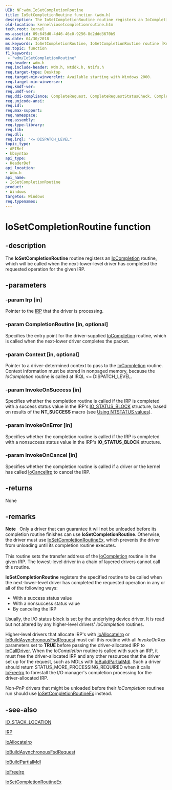 ```yaml
---
UID: NF:wdm.IoSetCompletionRoutine
title: IoSetCompletionRoutine function (wdm.h)
description: The IoSetCompletionRoutine routine registers an IoCompletion routine, which will be called when the next-lower-level driver has completed the requested operation for the given IRP.
old-location: kernel\iosetcompletionroutine.htm
tech.root: kernel
ms.assetid: 09c645d0-4d46-46c0-9256-8d2ddd3670b9
ms.date: 04/30/2018
ms.keywords: IoSetCompletionRoutine, IoSetCompletionRoutine routine [Kernel-Mode Driver Architecture], k104_cbc51352-796e-4b64-9725-7d8a08c4aea9.xml, kernel.iosetcompletionroutine, wdm/IoSetCompletionRoutine
ms.topic: function
f1_keywords:
 - "wdm/IoSetCompletionRoutine"
req.header: wdm.h
req.include-header: Wdm.h, Ntddk.h, Ntifs.h
req.target-type: Desktop
req.target-min-winverclnt: Available starting with Windows 2000.
req.target-min-winversvr: 
req.kmdf-ver: 
req.umdf-ver: 
req.ddi-compliance: CompleteRequest, CompleteRequestStatusCheck, CompletionRoutineRegistered, IoAllocateForward, IoAllocateIrpSignalEventInCompletion, IoAllocateIrpSignalEventInCompletion2, IoAllocateIrpSignalEventInCompletion3, IoAllocateIrpSignalEventInCompletionTimeout, IoBuildFsdForward, IoBuildFsdIrpSignalEventInCompletion, IoBuildFsdIrpSignalEventInCompletion2, IoBuildFsdIrpSignalEventInCompletion3, IoBuildFsdIrpSignalEventInCompletionTimeout, IoSetCompletionRoutineNonPnpDriver, LowerDriverReturn, MarkPower, MarkPowerDown, MarkQueryRelations, MarkStartDevice, PendedCompletedRequest, SignalEventInCompletion, SignalEventInCompletion2, SignalEventInCompletion3, StartDeviceWait, StartDeviceWait3, SetCompletionRoutineFromDispatch, IoFreeIrp
req.unicode-ansi: 
req.idl: 
req.max-support: 
req.namespace: 
req.assembly: 
req.type-library: 
req.lib: 
req.dll: 
req.irql: "<= DISPATCH_LEVEL"
topic_type:
- APIRef
- kbSyntax
api_type:
- HeaderDef
api_location:
- Wdm.h
api_name:
- IoSetCompletionRoutine
product:
- Windows
targetos: Windows
req.typenames: 
---
```


# IoSetCompletionRoutine function


## -description


The <b>IoSetCompletionRoutine</b> routine registers an <a href="https://docs.microsoft.com/windows-hardware/drivers/ddi/content/wdm/nc-wdm-io_completion_routine">IoCompletion</a> routine, which will be called when the next-lower-level driver has completed the requested operation for the given IRP. 


## -parameters




### -param Irp [in]

Pointer to the <a href="https://docs.microsoft.com/windows-hardware/drivers/ddi/content/wdm/ns-wdm-_irp">IRP</a> that the driver is processing. 


### -param CompletionRoutine [in, optional]

Specifies the entry point for the driver-supplied <a href="https://docs.microsoft.com/windows-hardware/drivers/ddi/content/wdm/nc-wdm-io_completion_routine">IoCompletion</a> routine, which is called when the next-lower driver completes the packet.


### -param Context [in, optional]

Pointer to a driver-determined context to pass to the <a href="https://docs.microsoft.com/windows-hardware/drivers/ddi/content/wdm/nc-wdm-io_completion_routine">IoCompletion</a> routine. Context information must be stored in nonpaged memory, because the <i>IoCompletion</i> routine is called at IRQL <= DISPATCH_LEVEL. 


### -param InvokeOnSuccess [in]

Specifies whether the completion routine is called if the IRP is completed with a success status value in the IRP's <a href="https://docs.microsoft.com/windows-hardware/drivers/ddi/content/wdm/ns-wdm-_io_status_block">IO_STATUS_BLOCK</a> structure, based on results of the <b>NT_SUCCESS</b> macro (see <a href="https://docs.microsoft.com/windows-hardware/drivers/kernel/using-ntstatus-values">Using NTSTATUS values</a>). 


### -param InvokeOnError [in]

Specifies whether the completion routine is called if the IRP is completed with a nonsuccess status value in the IRP's <b>IO_STATUS_BLOCK</b> structure.


### -param InvokeOnCancel [in]

Specifies whether the completion routine is called if a driver or the kernel has called <a href="https://docs.microsoft.com/windows-hardware/drivers/ddi/content/wdm/nf-wdm-iocancelirp">IoCancelIrp</a> to cancel the IRP.


## -returns



None




## -remarks



<div class="alert"><b>Note</b>    Only a driver that can guarantee it will not be unloaded before its completion routine finishes can use <b>IoSetCompletionRoutine</b>. Otherwise, the driver must use <a href="https://docs.microsoft.com/windows-hardware/drivers/ddi/content/wdm/nf-wdm-iosetcompletionroutineex">IoSetCompletionRoutineEx</a>, which prevents the driver from unloading until its completion routine executes.</div>
<div> </div>
This routine sets the transfer address of the <a href="https://docs.microsoft.com/windows-hardware/drivers/ddi/content/wdm/nc-wdm-io_completion_routine">IoCompletion</a> routine in the given IRP. The lowest-level driver in a chain of layered drivers cannot call this routine.

<b>IoSetCompletionRoutine</b> registers the specified routine to be called when the next-lower-level driver has completed the requested operation in any or all of the following ways:

<ul>
<li>
With a success status value

</li>
<li>
With a nonsuccess status value

</li>
<li>
By canceling the IRP

</li>
</ul>
Usually, the I/O status block is set by the underlying device driver. It is read but not altered by any higher-level drivers' <i>IoCompletion</i> routines.

Higher-level drivers that allocate IRP's with <a href="https://docs.microsoft.com/windows-hardware/drivers/ddi/content/wdm/nf-wdm-ioallocateirp">IoAllocateIrp</a> or <a href="https://docs.microsoft.com/windows-hardware/drivers/ddi/content/wdm/nf-wdm-iobuildasynchronousfsdrequest">IoBuildAsynchronousFsdRequest</a> must call this routine with all <i>InvokeOn</i>Xxx parameters set to <b>TRUE</b> before passing the driver-allocated IRP to <a href="https://docs.microsoft.com/windows-hardware/drivers/ddi/content/wdm/nf-wdm-iocalldriver">IoCallDriver</a>. When the <i>IoCompletion</i> routine is called with such an IRP, it must free the driver-allocated IRP and any other resources that the driver set up for the request, such as MDLs with <a href="https://docs.microsoft.com/windows-hardware/drivers/ddi/content/wdm/nf-wdm-iobuildpartialmdl">IoBuildPartialMdl</a>. Such a driver should return STATUS_MORE_PROCESSING_REQUIRED when it calls <a href="https://docs.microsoft.com/windows-hardware/drivers/devtest/storport-iofreeirp">IoFreeIrp</a> to forestall the I/O manager's completion processing for the driver-allocated IRP.

Non-PnP drivers that might be unloaded before their <i>IoCompletion</i> routines run should use <a href="https://docs.microsoft.com/windows-hardware/drivers/ddi/content/wdm/nf-wdm-iosetcompletionroutineex">IoSetCompletionRoutineEx</a> instead.




## -see-also




<a href="https://docs.microsoft.com/windows-hardware/drivers/ddi/content/wdm/ns-wdm-_io_stack_location">IO_STACK_LOCATION</a>



<a href="https://docs.microsoft.com/windows-hardware/drivers/ddi/content/wdm/ns-wdm-_irp">IRP</a>



<a href="https://docs.microsoft.com/windows-hardware/drivers/ddi/content/wdm/nf-wdm-ioallocateirp">IoAllocateIrp</a>



<a href="https://docs.microsoft.com/windows-hardware/drivers/ddi/content/wdm/nf-wdm-iobuildasynchronousfsdrequest">IoBuildAsynchronousFsdRequest</a>



<a href="https://docs.microsoft.com/windows-hardware/drivers/ddi/content/wdm/nf-wdm-iobuildpartialmdl">IoBuildPartialMdl</a>



<a href="https://docs.microsoft.com/windows-hardware/drivers/devtest/storport-iofreeirp">IoFreeIrp</a>



<a href="https://docs.microsoft.com/windows-hardware/drivers/ddi/content/wdm/nf-wdm-iosetcompletionroutineex">IoSetCompletionRoutineEx</a>
 

 

